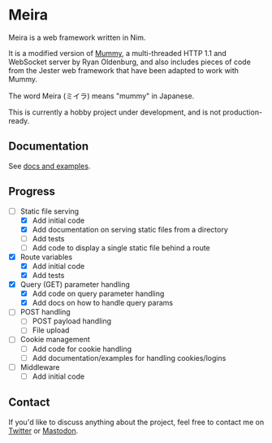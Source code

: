 # Meira

Meira is a web framework written in Nim.

It is a modified version of [Mummy](https://github.com/guzba/mummy), a
multi-threaded HTTP 1.1 and WebSocket server by Ryan Oldenburg, and also
includes pieces of code from the Jester web framework that have been adapted to
work with Mummy.

The word Meira (ミイラ) means "mummy" in Japanese.

This is currently a hobby project under development, and is not
production-ready.

## Documentation

See [docs and examples](./examples/README.md).

## Progress

- [ ] Static file serving
  - [X] Add initial code
  - [X] Add documentation on serving static files from a directory
  - [ ] Add tests
  - [ ] Add code to display a single static file behind a route
- [X] Route variables
  - [X] Add initial code
  - [X] Add tests
- [X] Query (GET) parameter handling
  - [X] Add code on query parameter handling
  - [X] Add docs on how to handle query params
- [ ] POST handling
  - [ ] POST payload handling
  - [ ] File upload
- [ ] Cookie management
  - [ ] Add code for cookie handling
  - [ ] Add documentation/examples for handling cookies/logins
- [ ] Middleware
  - [ ] Add initial code

## Contact

If you'd like to discuss anything about the project, feel free to contact me
on [Twitter](https://twitter.com/jasonprogrammer) or [Mastodon](https://mastodon.social/@jasonprogrammer).
